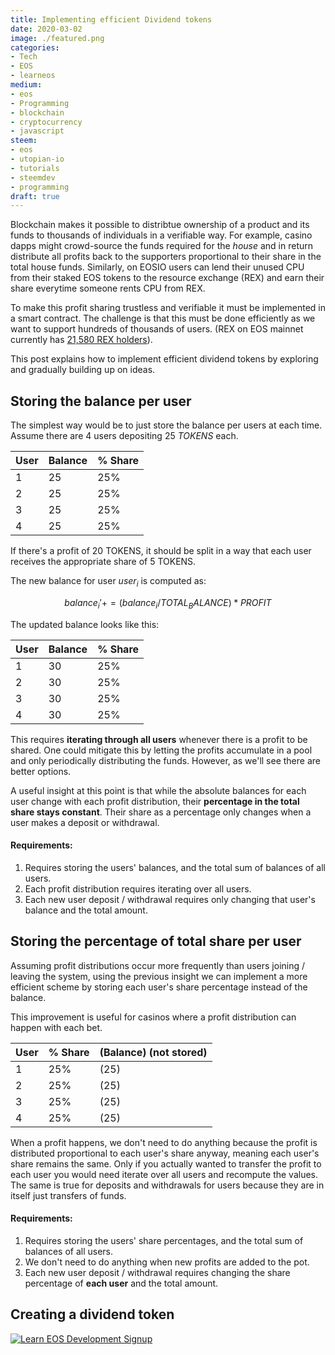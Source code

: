 ```yaml
---
title: Implementing efficient Dividend tokens
date: 2020-03-02
image: ./featured.png
categories:
- Tech
- EOS
- learneos
medium:
- eos
- Programming
- blockchain
- cryptocurrency
- javascript
steem:
- eos
- utopian-io
- tutorials
- steemdev
- programming
draft: true
---
```


Blockchain makes it possible to distribtue ownership of a product and its funds to thousands of individuals in a verifiable way.
For example, casino dapps might crowd-source the funds required for the _house_ and in return distribute all profits back to the supporters proportional to their share in the total house funds.
Similarly, on EOSIO users can lend their unused CPU from their staked EOS tokens to the resource exchange (REX) and earn their share everytime someone rents CPU from REX.

To make this profit sharing trustless and verifiable it must be implemented in a smart contract. The challenge is that this must be done efficiently as we want to support hundreds of thousands of users. (REX on EOS mainnet currently has [21,580 REX holders](https://eosauthority.com/rex/statistics?network=eos)).

This post explains how to implement efficient dividend tokens by exploring and gradually building up on ideas.

## Storing the balance per user

The simplest way would be to just store the balance per users at each time.
Assume there are 4 users depositing 25 _TOKENS_ each.

| User | Balance | % Share |
| ---- | ------- | ------- |
| 1    | 25      | 25%     |
| 2    | 25      | 25%     |
| 3    | 25      | 25%     |
| 4    | 25      | 25%     |

If there's a profit of 20 TOKENS, it should be split in a way that each user receives the appropriate share of 5 TOKENS.

The new balance for user $user_i$ is computed as:

$$balance_i' += (balance_i / TOTAL_BALANCE) * PROFIT$$

The updated balance looks like this:

| User | Balance | % Share |
| ---- | ------- | ------- |
| 1    | 30      | 25%     |
| 2    | 30      | 25%     |
| 3    | 30      | 25%     |
| 4    | 30      | 25%     |

This requires **iterating through all users** whenever there is a profit to be shared.
One could mitigate this by letting the profits accumulate in a pool and only periodically distributing the funds.
However, as we'll see there are better options.

A useful insight at this point is that while the absolute balances for each user change with each profit distribution, their **percentage in the total share stays constant**.
Their share as a percentage only changes when a user makes a deposit or withdrawal.

#### Requirements:

1. Requires storing the users' balances, and the total sum of balances of all users.
2. Each profit distribution requires iterating over all users.
3. Each new user deposit / withdrawal requires only changing that user's balance and the total amount.

## Storing the percentage of total share per user

Assuming profit distributions occur more frequently than users joining / leaving the system, using the previous insight we can implement a more efficient scheme by storing each user's share percentage instead of the balance.

This improvement is useful for casinos where a profit distribution can happen with each bet.

| User | % Share | (Balance) (not stored) |
| ---- | ------- | ---------------------- |
| 1    | 25%     | (25)                   |
| 2    | 25%     | (25)                   |
| 3    | 25%     | (25)                   |
| 4    | 25%     | (25)                   |

When a profit happens, we don't need to do anything because the profit is distributed proportional to each user's share anyway, meaning each user's share remains the same.
Only if you actually wanted to transfer the profit to each user you would need iterate over all users and recompute the values.
The same is true for deposits and withdrawals for users because they are in itself just transfers of funds.

#### Requirements:

1. Requires storing the users' share percentages, and the total sum of balances of all users.
2. We don't need to do anything when new profits are added to the pot.
3. Each new user deposit / withdrawal requires changing the share percentage of **each user** and the total amount.

## Creating a dividend token

[![Learn EOS Development Signup](https://cmichel.io/images/learneos_subscribe.png)](https://learneos.dev#modal)
